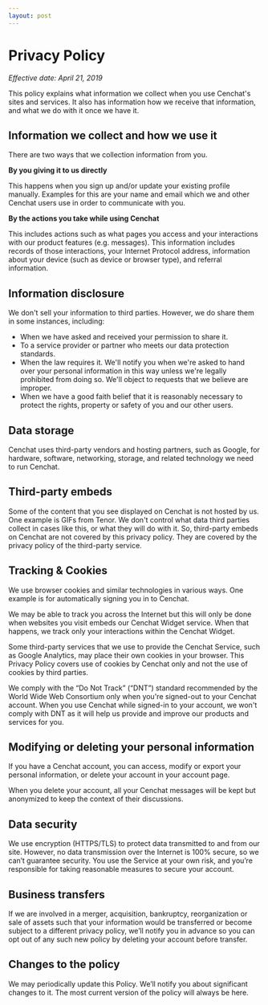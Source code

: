 ```yaml
---
layout: post
---
```


# Privacy Policy

*Effective date: April 21, 2019*

This policy explains what information we collect when you use Cenchat's sites and services. It also has information how we receive that information, and what we do with it once we have it.

## Information we collect and how we use it

There are two ways that we collection information from you.

**By you giving it to us directly**

This happens when you sign up and/or update your existing profile manually. Examples for this are your name and email which we and other Cenchat users use in order to communicate with you.

**By the actions you take while using Cenchat**

This includes actions such as what pages you access and your interactions with our product features (e.g. messages). This information includes records of those interactions, your Internet Protocol address, information about your device (such as device or browser type), and referral information.

## Information disclosure

We don't sell your information to third parties. However, we do share them in some instances, including:

- When we have asked and received your permission to share it.
- To a service provider or partner who meets our data protection standards.
- When the law requires it. We'll notify you when we're asked to hand over your personal information in this way unless we're legally prohibited from doing so. We'll object to requests that we believe are improper.
- When we have a good faith belief that it is reasonably necessary to protect the rights, property or safety of you and our other users.

## Data storage

Cenchat uses third-party vendors and hosting partners, such as Google, for hardware, software, networking, storage, and related technology we need to run Cenchat.

## Third-party embeds

Some of the content that you see displayed on Cenchat is not hosted by us. One example is GIFs from Tenor. We don't control what data third parties collect in cases like this, or what they will do with it. So, third-party embeds on Cenchat are not covered by this privacy policy. They are covered by the privacy policy of the third-party service.

## Tracking & Cookies

We use browser cookies and similar technologies in various ways. One example is for automatically signing you in to Cenchat.

We may be able to track you across the Internet but this will only be done when websites you visit embeds our Cenchat Widget service. When that happens, we track only your interactions within the Cenchat Widget.

Some third-party services that we use to provide the Cenchat Service, such as Google Analytics, may place their own cookies in your browser. This Privacy Policy covers use of cookies by Cenchat only and not the use of cookies by third parties.

We comply with the “Do Not Track” (“DNT”) standard recommended by the World Wide Web Consortium only when you're signed-out to your Cenchat account. When you use Cenchat while signed-in to your account, we won't comply with DNT as it will help us provide and improve our products and services for you.

## Modifying or deleting your personal information

If you have a Cenchat account, you can access, modify or export your personal information, or delete your account in your account page.

When you delete your account, all your Cenchat messages will be kept but anonymized to keep the context of their discussions.

## Data security

We use encryption (HTTPS/TLS) to protect data transmitted to and from our site. However, no data transmission over the Internet is 100% secure, so we can’t guarantee security. You use the Service at your own risk, and you’re responsible for taking reasonable measures to secure your account.

## Business transfers

If we are involved in a merger, acquisition, bankruptcy, reorganization or sale of assets such that your information would be transferred or become subject to a different privacy policy, we’ll notify you in advance so you can opt out of any such new policy by deleting your account before transfer.

## Changes to the policy

We may periodically update this Policy. We’ll notify you about significant changes to it. The most current version of the policy will always be here.

